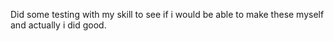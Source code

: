 Did some testing with my skill to see if i would be able to make these myself and actually i did good.
